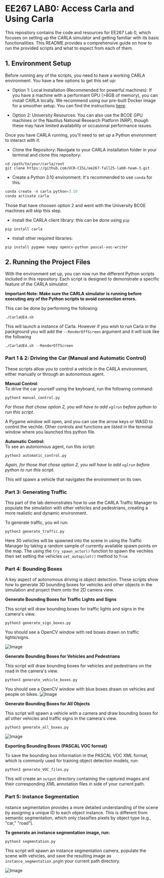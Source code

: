 # EE267 LAB0: Access Carla and Using Carla

This repository contains the code and resources for EE267 Lab 0, which focuses on setting up the CARLA simulator and getting familiar with its basic functionalities. This README provides a comprehensive guide on how to run the provided scripts and what to expect from each of them.

## 1. Environment Setup ##
Before running any of the scripts, you need to have a working CARLA environment. You have a few options to get this set up:

* Option 1: Local Installation (Recommended for powerful machines): If you have a machine with a performant GPU (>8GB of memory), you can install CARLA locally. We recommend using our pre-built Docker image for a smoother setup. You can find the instructions [here](https://github.com/UCR-CISL/Carla-dockers). 

* Option 2: University Resources: You can also use the BCOE GPU machines or the Nautilus National Research Platform (NRP), though these may have limited availability or occasional performance issues. 

Once you have CARLA running, you'll need to set up a Python environment to interact with it.

* Clone the Repository: Navigate to your CARLA installation folder in your terminal and clone this repository:

```
cd /path/to/your/carla/root
git clone https://github.com/UCR-CISL/ee267-fall25-lab0-team-3.git
```
* Create a Python 3.10 environment: It's recommended to use `conda` for this.
```python
conda create -n carla python=3.10
conda activate carla
```
Those that have choosen option 2 and went with the University BCOE machines will skip this step.

* Install the CARLA client library: this can be done using `pip`

```
pip install carla
```
* Install other required libraries:
```
pip install pygame numpy opencv-python pascal-voc-writer
```

## 2. Running the Project Files ##

With the environment set up, you can now run the different Python scripts included in this repository. Each script is designed to demonstrate a specific feature of the CARLA simulator.

**Important Note: Make sure the CARLA simulator is running before executing any of the Python scripts to avoid connection errors.**

This can be done by performing the following:
```
./CarlaUE4.sh
```
This will launch a instance of Carla.
However if you wish to run Carla in the packground you will add the `--RenderOffScreen` argument and it will look like the following
```
./CarlaUE4.sh --RenderOffScreen
```

### Part 1 & 2: Driving the Car (Manual and Automatic Control)

These scripts allow you to control a vehicle in the CARLA environment, either manually or through an autonomous agent. 

**Manual Control**:<br>To drive the car yourself using the keyboard, run the following command:
```
python3 manual_control.py
```
*For those that chose option 2, you will have to add `vglrun` before python to run this script.*

A Pygame window will open, and you can use the arrow keys or WASD to control the vechile. Other controls and functions are listed in the terminal window where you launched this python file. 

**Automatic Control**: <br>
To see an autonomous agent, run this script:
```
python3 automatic_control.py
```
*Again, for those that chose option 2, you will have to add `vglrun` before python to run this script.*

This will spawn a vehicle that navigates the environment on its own.

### Part 3: Generating Traffic ###
This part of the lab demonstrates how to use the CARLA Traffic Manager to populate the simulation with other vehicles and pedestrians, creating a more realistic and dynamic environment.<br>

To generate traffic, you wil run:
```
python3 generate_traffic.py
```
Here 30 vehicles will be spawned into the scene in using the Traffic Manager by taking a random sample of currently available spawn points on the map. The using the `try_spawn_actor()` function to spawn the vechiles then set setting the vehicles `set_autopilot()` method to `True`

### Part 4: Bounding Boxes ###

A key aspect of autonomous driving is object detection. These scripts show how to generate 3D bounding boxes for vehicles and other objects in the simulation and project them onto the 2D camera view. 

**Generate Bounding Boxes for Traffic Lights and Signs**

This script will draw bounding boxes for traffic lights and signs in the camera's view.
```
python3 generate_sign_boxes.py
```
You should see a OpenCV window with red boxes drawn on traffic lights/signs. 

![Image](/images/BoundingBox2.png)

**Generate Bounding Boxes for Vehicles and Pedestrians**

This script will draw bounding boxes for vehicles and pedestrians on the road in the camera's view.

```
python3 generate_vehicle_boxes.py
```
You should see a OpenCV window with blue boxes drawn on vehicles and people on bikes.
![Image](/images/BoundingBox5.png) 

**Generate Bounding Boxes for All Objects**

This script will spawn a vehicle with a camera and draw bounding boxes for all other vehicles and traffic signs in the camera's view.
```
python3 generate_all_boxes.py
```
![Image](/images/BoundingBox8.png) 

**Exporting Bounding Boxes (PASCAL VOC format)**

To save the bounding box information in the PASCAL VOC XML format, which is commonly used for training object detection models, run:
```
python3 generate_VOC_files.py
```
This will create an `output` directory containing the captured images and their corresponding XML annotation files in side of your current path.

### Part 5: Instance Segmentation ###

nstance segmentation provides a more detailed understanding of the scene by assigning a unique ID to each object instance. This is different from semantic segmentation, which only classifies pixels by object type (e.g., "car," "road"). 

**To generate an instance segmentation image, run:**
```
python3 segmentation.py
```
This script will spawn an instance segmentation camera, populate the scene with vehicles, and save the resulting image as `instance_segmentation.png`in your current path directory.

![Image](/images/instance_segmentation(3).png)

